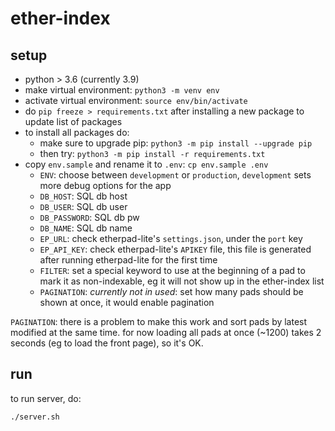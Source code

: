 # ether-index

## setup

- python > 3.6 (currently 3.9)
- make virtual environment: `python3 -m venv env`
- activate virtual environment: `source env/bin/activate`
- do `pip freeze > requirements.txt` after installing a new package to update list of packages
- to install all packages do: 
  - make sure to upgrade pip: `python3 -m pip install --upgrade pip`
  - then try: `python3 -m pip install -r requirements.txt`
- copy `env.sample` and rename it to `.env`: `cp env.sample .env`
  - `ENV`: choose between `development` or `production`, `development` sets more debug options for the app
  - `DB_HOST`: SQL db host
  - `DB_USER`: SQL db user
  - `DB_PASSWORD`: SQL db pw
  - `DB_NAME`: SQL db name
  - `EP_URL`: check etherpad-lite's `settings.json`, under the `port` key
  - `EP_API_KEY`: check etherpad-lite's `APIKEY` file, this file is generated after running etherpad-lite for the first time
  - `FILTER`: set a special keyword to use at the beginning of a pad to mark it as non-indexable, eg it will not show up in the ether-index list
  - `PAGINATION`: *currently not in used*: set how many pads should be shown at once, it would enable pagination
  
`PAGINATION`: there is a problem to make this work and sort pads by latest modified at the same time. for now loading all pads at once (~1200) takes 2 seconds (eg to load the front page), so it's OK.

## run

to run server, do:

```
./server.sh
```
